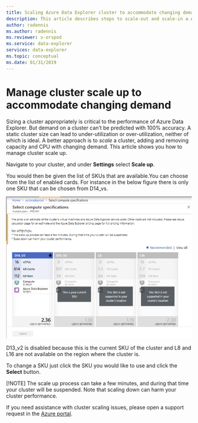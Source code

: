 ```yaml
---
title: Scaling Azure Data Explorer cluster to accommodate changing demand
description: This article describes steps to scale-out and scale-in a Azure Data Explorer cluster based on changing demand.
author: radennis
ms.author: radennis
ms.reviewer: v-orspod
ms.service: data-explorer
services: data-explorer
ms.topic: conceptual
ms.date: 01/31/2019
---
```


# Manage cluster scale up to accommodate changing demand

Sizing a cluster appropriately is critical to the performance of Azure Data Explorer. But demand on a cluster can’t be predicted with 100% accuracy. A static cluster size can lead to under-utilization or over-utilization, neither of which is ideal. A better approach is to *scale* a cluster, adding and removing capacity and CPU with changing demand. This article shows you how to manage cluster scale up.

Navigate to your cluster, and under **Settings** select **Scale up**.

You would then be given the list of SKUs that are available.You can choose from the list of enabled cards. For instance in the below figure there is only one SKU that can be chosen from D14_vs.

![Scale up](media/manage-cluster-scale-up/scale-up.png)

D13_v2 is disabled because this is the current SKU of the cluster and L8 and L16 are not available on the region where the cluster is.

To change a SKU just click the SKU you would like to use and click the **Select** button.

[!NOTE] The scale up process can take a few minutes, and during that time your cluster will be suspended. Note that scaling down can harm your cluster performance.

If you need assistance with cluster scaling issues, please open a support request in the [Azure portal](https://portal.azure.com/#blade/Microsoft_Azure_Support/HelpAndSupportBlade/overview).
